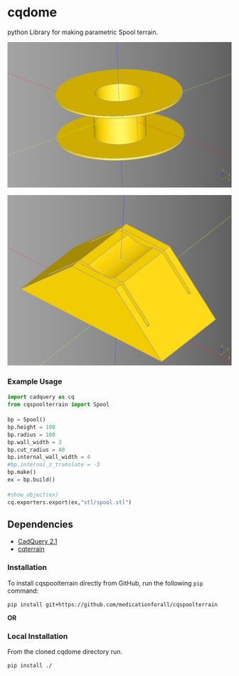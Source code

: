 # cqdome
python Library for making parametric Spool terrain.


![Spool Mockup](./documentation/image/01.png)<br />

![Spool Mockup](./documentation/image/02.png)


### Example Usage

``` python
import cadquery as cq
from cqspoolterrain import Spool

bp = Spool()
bp.height = 100
bp.radius = 100
bp.wall_width = 3
bp.cut_radius = 40
bp.internal_wall_width = 4
#bp.internal_z_translate = -3
bp.make()
ex = bp.build()

#show_object(ex)
cq.exporters.export(ex,"stl/spool.stl")
```

## Dependencies
* [CadQuery 2.1](https://github.com/CadQuery/cadquery)
* [cqterrain](https://github.com/medicationforall/cqterrain)


### Installation
To install cqspoolterrain directly from GitHub, run the following `pip` command:

	pip install git+https://github.com/medicationforall/cqspoolterrain

**OR**

### Local Installation
From the cloned cqdome directory run.

	pip install ./
